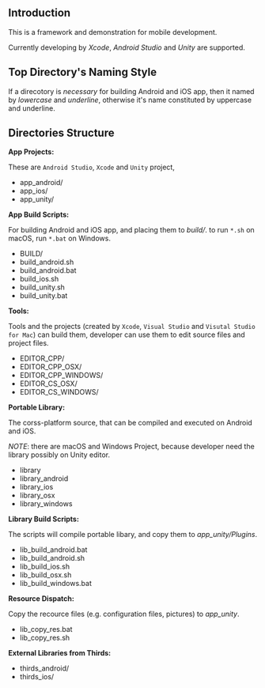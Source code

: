 ## Introduction

This is a framework and demonstration for mobile development.

Currently developing by
*Xcode*, *Android Studio* and *Unity* are supported.

## Top Directory's Naming Style

If a direcotory is *necessary* for building Android and iOS app,
then it named by *lowercase* and *underline*,
otherwise it's name constituted by uppercase and underline.

## Directories Structure

**App Projects:**

These are `Android Studio`, `Xcode` and `Unity` project,

* app_android/
* app_ios/
* app_unity/

**App Build Scripts:**

For building Android and iOS app, and placing them to *build/*.
to run `*.sh` on macOS, run `*.bat` on Windows.

* BUILD/
* build_android.sh
* build_android.bat
* build_ios.sh
* build_unity.sh
* build_unity.bat

**Tools:**

Tools and the projects
(created by `Xcode`, `Visual Studio` and `Visutal Studio for Mac`)
can build them,
developer can use them to edit source files and project files.

* EDITOR_CPP/
* EDITOR_CPP_OSX/
* EDITOR_CPP_WINDOWS/
* EDITOR_CS_OSX/
* EDITOR_CS_WINDOWS/

**Portable Library:**

The corss-platform source,
that can be compiled and executed on Android and iOS.

*NOTE*: there are macOS and Windows Project,
because developer need the library possibly on Unity editor.

* library
* library_android
* library_ios
* library_osx
* library_windows

**Library Build Scripts:**

The scripts will compile portable libary,
and copy them to *app_unity/Plugins*.

* lib_build_android.bat
* lib_build_android.sh
* lib_build_ios.sh
* lib_build_osx.sh
* lib_build_windows.bat

**Resource Dispatch:**

Copy the recource files (e.g. configuration files, pictures) to *app_unity*.

* lib_copy_res.bat
* lib_copy_res.sh

**External Libraries from Thirds:**

* thirds_android/
* thirds_ios/
